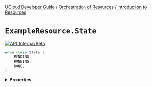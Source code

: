 [UCloud Developer Guide](/docs/developer-guide/README.md) / [Orchestration of Resources](/docs/developer-guide/orchestration/README.md) / [Introduction to Resources](/docs/developer-guide/orchestration/resources.md)

# `ExampleResource.State`


[![API: Internal/Beta](https://img.shields.io/static/v1?label=API&message=Internal/Beta&color=red&style=flat-square)](/docs/developer-guide/core/api-conventions.md)



```kotlin
enum class State {
    PENDING,
    RUNNING,
    DONE,
}
```

<details>
<summary>
<b>Properties</b>
</summary>

<details>
<summary>
<code>PENDING</code>
</summary>





</details>

<details>
<summary>
<code>RUNNING</code>
</summary>





</details>

<details>
<summary>
<code>DONE</code>
</summary>





</details>



</details>


